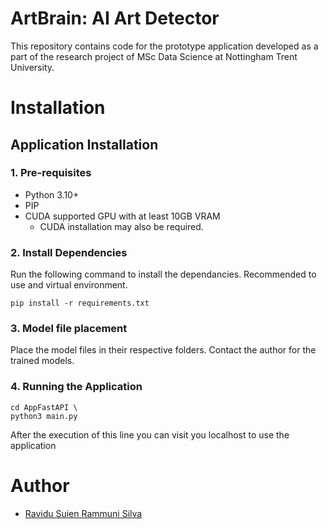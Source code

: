 # ArtBrain: AI Art Detector
This repository contains code for the prototype application developed as a part
of the research project of MSc Data Science at Nottingham Trent University.

# Installation
## Application Installation

### 1. Pre-requisites

- Python 3.10+
- PIP
- CUDA supported GPU with at least 10GB VRAM
  - CUDA installation may also be required.

### 2. Install Dependencies
Run the following command to install the dependancies. Recommended to use
and virtual environment.

   ```
   pip install -r requirements.txt
   ```

### 3. Model file placement

Place the model files in their respective folders. Contact the author for the trained models.

### 4. Running the Application

```
cd AppFastAPI \
python3 main.py
```

After the execution of this line you can visit you localhost to use the application

# Author
- [Ravidu Suien Rammuni Silva](mailto:ravidus.acv@gmail.com)